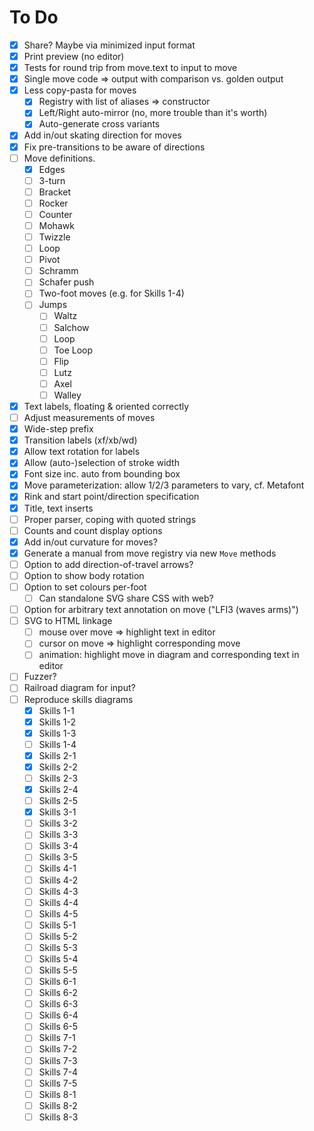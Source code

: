 # To Do

- [x] Share? Maybe via minimized input format
- [x] Print preview (no editor)
- [x] Tests for round trip from move.text to input to move
- [x] Single move code => output with comparison vs. golden output
- [x] Less copy-pasta for moves
    - [x] Registry with list of aliases => constructor
    - [x] Left/Right auto-mirror (no, more trouble than it's worth)
    - [x] Auto-generate cross variants
- [x] Add in/out skating direction for moves
- [x] Fix pre-transitions to be aware of directions
- [ ] Move definitions.
    - [x] Edges
    - [ ] 3-turn
    - [ ] Bracket
    - [ ] Rocker
    - [ ] Counter
    - [ ] Mohawk
    - [ ] Twizzle
    - [ ] Loop
    - [ ] Pivot
    - [ ] Schramm
    - [ ] Schafer push
    - [ ] Two-foot moves (e.g. for Skills 1-4)
    - [ ] Jumps
        - [ ] Waltz
        - [ ] Salchow
        - [ ] Loop
        - [ ] Toe Loop
        - [ ] Flip
        - [ ] Lutz
        - [ ] Axel
        - [ ] Walley
- [x] Text labels, floating & oriented correctly
- [ ] Adjust measurements of moves
- [x] Wide-step prefix
- [x] Transition labels (xf/xb/wd)
- [x] Allow text rotation for labels
- [x] Allow (auto-)selection of stroke width
- [x] Font size inc. auto from bounding box
- [x] Move parameterization: allow 1/2/3 parameters to vary, cf. Metafont
- [x] Rink and start point/direction specification
- [x] Title, text inserts
- [ ] Proper parser, coping with quoted strings
- [ ] Counts and count display options
- [x] Add in/out curvature for moves?
- [x] Generate a manual from move registry via new `Move` methods
- [ ] Option to add direction-of-travel arrows?
- [ ] Option to show body rotation
- [ ] Option to set colours per-foot
    - [ ] Can standalone SVG share CSS with web?
- [ ] Option for arbitrary text annotation on move ("LFI3 (waves arms)")
- [ ] SVG to HTML linkage
    - [ ] mouse over move => highlight text in editor
    - [ ] cursor on move => highlight corresponding move
    - [ ] animation: highlight move in diagram and corresponding text in editor
- [ ] Fuzzer?
- [ ] Railroad diagram for input?
- [ ] Reproduce skills diagrams
    - [x] Skills 1-1
    - [x] Skills 1-2
    - [x] Skills 1-3
    - [ ] Skills 1-4
    - [x] Skills 2-1
    - [x] Skills 2-2
    - [ ] Skills 2-3
    - [x] Skills 2-4
    - [ ] Skills 2-5
    - [x] Skills 3-1
    - [ ] Skills 3-2
    - [ ] Skills 3-3
    - [ ] Skills 3-4
    - [ ] Skills 3-5
    - [ ] Skills 4-1
    - [ ] Skills 4-2
    - [ ] Skills 4-3
    - [ ] Skills 4-4
    - [ ] Skills 4-5
    - [ ] Skills 5-1
    - [ ] Skills 5-2
    - [ ] Skills 5-3
    - [ ] Skills 5-4
    - [ ] Skills 5-5
    - [ ] Skills 6-1
    - [ ] Skills 6-2
    - [ ] Skills 6-3
    - [ ] Skills 6-4
    - [ ] Skills 6-5
    - [ ] Skills 7-1
    - [ ] Skills 7-2
    - [ ] Skills 7-3
    - [ ] Skills 7-4
    - [ ] Skills 7-5
    - [ ] Skills 8-1
    - [ ] Skills 8-2
    - [ ] Skills 8-3
